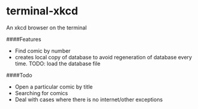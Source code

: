 # terminal-xkcd
An xkcd browser on the terminal

####Features

* Find comic by number
* creates local copy of database to avoid regeneration of database every time. TODO: load the database file

####Todo

* Open a particular comic by title
* Searching for comics
* Deal with cases where there is no internet/other exceptions
